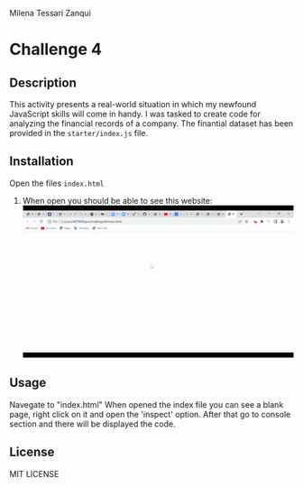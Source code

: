 Milena Tessari Zanqui


# Challenge 4

## Description 
This activity presents a real-world situation in which my newfound JavaScript skills will come in handy. I was tasked to create code for analyzing the financial records of a company. The finantial dataset has been provided in the `starter/index.js` file.
## Installation
Open the files `index.html`
1. When open you should be able to see this website:
![Gif of My console code](/images/Untitled_%20Jan%203%2C%202023%2010_04%20PM.gif)

 


## Usage
Navegate to "index.html"
When opened the index file you can see a blank page, right click on it and open the 'inspect' option. After that go to console section and there will be displayed the code. 
## License
MIT LICENSE 